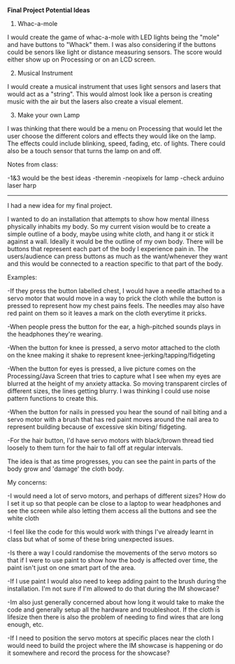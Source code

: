 **Final Project Potential Ideas** 

1. Whac-a-mole 

I would create the game of whac-a-mole with LED lights being the "mole" and have buttons to "Whack" them. I was also considering if the buttons could be senors like light or distance measuring sensors. The score would either show up on Processing or on an LCD screen. 

2. Musical Instrument 

I would create a musical instrument that uses light sensors and lasers that would act as a "string". This would almost look like a person is creating music with the air but the lasers also create a visual element. 

3. Make your own Lamp 

I was thinking that there would be a menu on Processing that would let the user choose the different colors and effects they would like on the lamp. The effects could include blinking, speed, fading, etc. of lights. There could also be a touch sensor that turns the lamp on and off. 

Notes from class: 

-1&3 would be the best ideas
-theremin 
-neopixels for lamp 
-check arduino laser harp 

-----

I had a new idea for my final project.

I wanted to do an installation that attempts to show how mental illness physically inhabits my body. So my current vision would be to create a simple outline of a body, maybe using white cloth, and hang it or stick it against a wall. Ideally it would be the outline of my own body. There will be buttons that represent each part of the body I experience pain in. The users/audience can press buttons as much as the want/whenever they want and this would be connected to a reaction specific to that part of the body. 

Examples: 

-If they press the button labelled chest, I would have a needle attached to a servo motor that would move in a way to prick the cloth while the button is pressed to represent how my chest pains feels. The needles may also have red paint on them so it leaves a mark on the cloth everytime it pricks. 

-When people press the button for the ear, a high-pitched sounds plays in the headphones they're wearing. 

-When the button for knee is pressed, a servo motor attached to the cloth on the knee making it shake to represent knee-jerking/tapping/fidgeting 

-When the button for eyes is pressed, a live picture comes on the Processing/Java Screen that tries to capture what I see when my eyes are blurred at the height of my anxiety attacka. So moving transparent circles of different sizes, the lines getting blurry. I was thinking I could use noise pattern functions to create this. 

-When the button for nails in pressed you hear the sound of nail biting and a servo motor with a brush that has red paint moves around the nail area to represent building because of excessive skin biting/ fidgeting. 

-For the hair button, I'd have servo motors with black/brown thread tied loosely to them turn for the hair to fall off at regular intervals. 

The idea is that as time progresses, you can see the paint in parts of the body grow and 'damage' the cloth body. 

My concerns:

-I would need a lot of servo motors, and perhaps of different sizes? How do I set it up so that people can be close to a laptop to wear headphones and see the screen while also letting them access all the buttons and see the white cloth

-I feel like the code for this would work with things I've already learnt in class but what of some of these bring unexpected issues. 

-Is there a way I could randomise the movements of the servo motors so that if I were to use paint to show how the body is affected over time, the paint isn't just on one smart part of the area. 

-If I use paint I would also need to keep adding paint to the brush during the installation. I'm not sure if I'm allowed to do that during the IM showcase? 

-Im also just generally concerned about how long it would take to make the code and generally setup all the hardware and troubleshoot. If the cloth is lifesize then there is also the problem of needing to find wires that are long enough, etc. 

-If I need to position the servo motors at specific places near the cloth I would need to build the project where the IM showcase is happening or do it somewhere and record the process for the showcase? 
